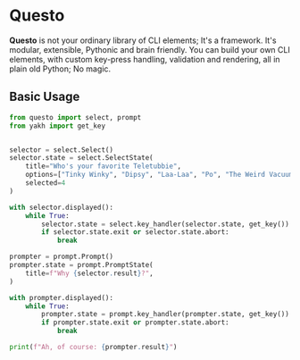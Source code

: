 # Questo

**Questo** is not your ordinary library of CLI elements; It's a framework. It's modular, extensible, Pythonic and brain friendly. You can build your own CLI elements, with custom key-press handling, validation and rendering, all in plain old Python; No magic.

## Basic Usage

```python
from questo import select, prompt
from yakh import get_key


selector = select.Select()
selector.state = select.SelectState(
    title="Who's your favorite Teletubbie", 
    options=["Tinky Winky", "Dipsy", "Laa-Laa", "Po", "The Weird Vacuum Thing"], 
    selected=4
)

with selector.displayed():
    while True:
        selector.state = select.key_handler(selector.state, get_key())
        if selector.state.exit or selector.state.abort:
            break

prompter = prompt.Prompt()
prompter.state = prompt.PromptState(
    title=f"Why {selector.result}?", 
)

with prompter.displayed():
    while True:
        prompter.state = prompt.key_handler(prompter.state, get_key())
        if prompter.state.exit or prompter.state.abort:
            break

print(f"Ah, of course: {prompter.result}")
```
